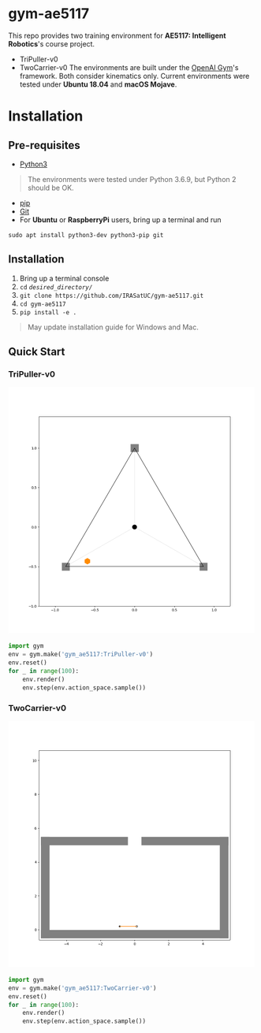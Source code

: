 # gym-ae5117
This repo provides two training environment for **AE5117: Intelligent Robotics**'s course project. 
- TriPuller-v0
- TwoCarrier-v0
The environments are built under the [OpenAI Gym](https://github.com/openai/gym)'s framework. Both consider kinematics only. Current environments were tested under **Ubuntu 18.04** and **macOS Mojave**.

# Installation
## Pre-requisites
- [Python3](https://www.python.org/)
> The environments were tested under Python 3.6.9, but Python 2 should be OK.
- [pip](https://pypi.org/project/pip/)
- [Git](https://git-scm.com/)
- For **Ubuntu** or **RaspberryPi** users, bring up a terminal and run
```console
sudo apt install python3-dev python3-pip git
```
## Installation
1. Bring up a terminal console  
2. `cd` *`desired_directory/`* 
3. `git clone https://github.com/IRASatUC/gym-ae5117.git`
4. `cd gym-ae5117`
5. `pip install -e .`
> May update installation guide for Windows and Mac. 

## Quick Start
### TriPuller-v0
![TriPuller](https://github.com/IRASatUC/gym-ae5117/blob/main/images/TriPuller.png)
```python
import gym
env = gym.make('gym_ae5117:TriPuller-v0')
env.reset()
for _ in range(100):
    env.render()
    env.step(env.action_space.sample())
```

### TwoCarrier-v0
![TwoCarrier](https://github.com/IRASatUC/gym-ae5117/blob/main/images/TwoCarrier.png)
```python
import gym
env = gym.make('gym_ae5117:TwoCarrier-v0')
env.reset()
for _ in range(100):
    env.render()
    env.step(env.action_space.sample())
```
